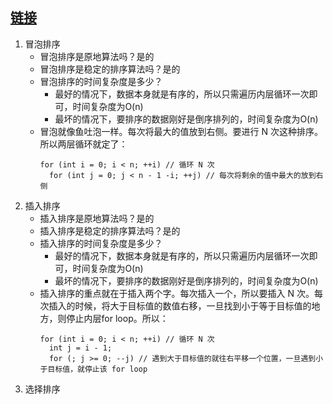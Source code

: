 ## [链接](https://leetcode-cn.com/problems/sort-an-array/)       
1.  冒泡排序      
    + 冒泡排序是原地算法吗？是的    
    + 冒泡排序是稳定的排序算法吗？是的      
    + 冒泡排序的时间复杂度是多少？    
      + 最好的情况下，数据本身就是有序的，所以只需遍历内层循环一次即可，时间复杂度为O(n)     
      + 最坏的情况下，要排序的数据刚好是倒序排列的，时间复杂度为O(n)      
    + 冒泡就像鱼吐泡一样。每次将最大的值放到右侧。要进行 N 次这种排序。所以两层循环就定了：   
      ```
      for (int i = 0; i < n; ++i) // 循环 N 次
        for (int j = 0; j < n - 1 -i; ++j) // 每次将剩余的值中最大的放到右侧
      ```
2.  插入排序      
    + 插入排序是原地算法吗？是的    
    + 插入排序是稳定的排序算法吗？是的      
    + 插入排序的时间复杂度是多少？    
      + 最好的情况下，数据本身就是有序的，所以只需遍历内层循环一次即可，时间复杂度为O(n)     
      + 最坏的情况下，要排序的数据刚好是倒序排列的，时间复杂度为O(n)      
    + 插入排序的重点就在于插入两个字。每次插入一个，所以要插入 N 次。每次插入的时候，将大于目标值的数值右移，一旦找到小于等于目标值的地方，则停止内层for loop。所以：      
      ```
      for (int i = 0; i < n; ++i) // 循环 N 次
        int j = i - 1;
        for (; j >= 0; --j) // 遇到大于目标值的就往右平移一个位置，一旦遇到小于目标值，就停止该 for loop
      ```   
3.  选择排序       
